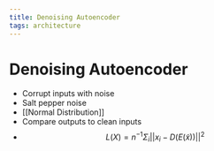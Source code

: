 ```yaml
---
title: Denoising Autoencoder
tags: architecture
---
```


# Denoising Autoencoder
- Corrupt inputs with noise
- Salt pepper noise
- [[Normal Distribution]]
- Compare outputs to clean inputs
- $$L(X) = n^{-1}\Sigma_i||x_i - D(E(\tilde x))||^2$$


















































































